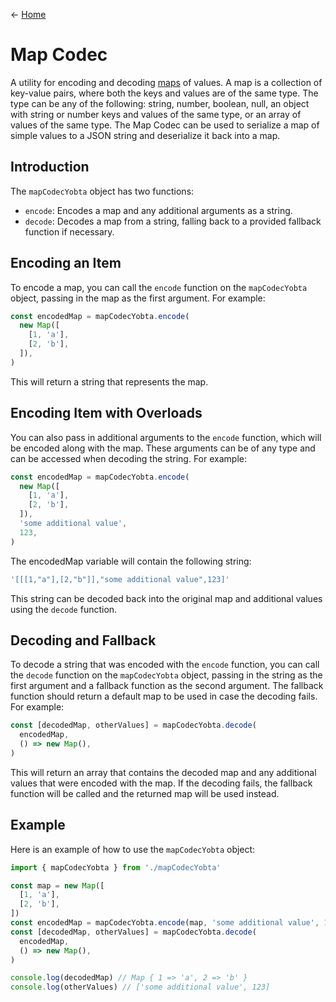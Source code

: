 &larr; [Home](../../../README.md)

# Map Codec

A utility for encoding and decoding [maps](https://developer.mozilla.org/en-US/docs/Web/JavaScript/Reference/Global_Objects/Map) of values. A map is a collection of key-value pairs, where both the keys and values are of the same type. The type can be any of the following: string, number, boolean, null, an object with string or number keys and values of the same type, or an array of values of the same type. The Map Codec can be used to serialize a map of simple values to a JSON string and deserialize it back into a map.

## Introduction

The `mapCodecYobta` object has two functions:

- `encode`: Encodes a map and any additional arguments as a string.
- `decode`: Decodes a map from a string, falling back to a provided fallback function if necessary.

## Encoding an Item

To encode a map, you can call the `encode` function on the `mapCodecYobta` object, passing in the map as the first argument. For example:

```ts
const encodedMap = mapCodecYobta.encode(
  new Map([
    [1, 'a'],
    [2, 'b'],
  ]),
)
```

This will return a string that represents the map.

## Encoding Item with Overloads

You can also pass in additional arguments to the `encode` function, which will be encoded along with the map. These arguments can be of any type and can be accessed when decoding the string. For example:

```ts
const encodedMap = mapCodecYobta.encode(
  new Map([
    [1, 'a'],
    [2, 'b'],
  ]),
  'some additional value',
  123,
)
```

The encodedMap variable will contain the following string:

```ts
'[[[1,"a"],[2,"b"]],"some additional value",123]'
```

This string can be decoded back into the original map and additional values using the `decode` function.

## Decoding and Fallback

To decode a string that was encoded with the `encode` function, you can call the `decode` function on the `mapCodecYobta` object, passing in the string as the first argument and a fallback function as the second argument. The fallback function should return a default map to be used in case the decoding fails. For example:

```ts
const [decodedMap, otherValues] = mapCodecYobta.decode(
  encodedMap,
  () => new Map(),
)
```

This will return an array that contains the decoded map and any additional values that were encoded with the map. If the decoding fails, the fallback function will be called and the returned map will be used instead.

## Example

Here is an example of how to use the `mapCodecYobta` object:

```ts
import { mapCodecYobta } from './mapCodecYobta'

const map = new Map([
  [1, 'a'],
  [2, 'b'],
])
const encodedMap = mapCodecYobta.encode(map, 'some additional value', 123)
const [decodedMap, otherValues] = mapCodecYobta.decode(
  encodedMap,
  () => new Map(),
)

console.log(decodedMap) // Map { 1 => 'a', 2 => 'b' }
console.log(otherValues) // ['some additional value', 123]
```
